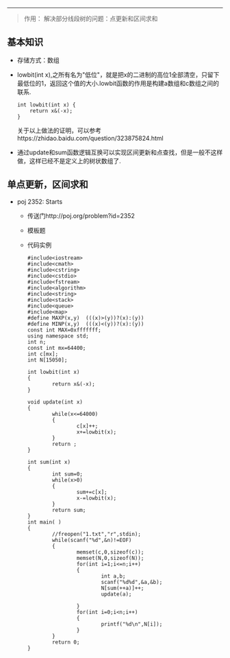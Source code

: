 ***
> 作用： 解决部分线段树的问题：点更新和区间求和

## 基本知识
* 存储方式：数组
* lowbit(int x),之所有名为"低位"，就是把x的二进制的高位1全部清空，只留下最低位的1，返回这个值的大小.lowbit函数的作用是构建a数组和c数组之间的联系.
    
    ```
    int lowbit(int x) {
        return x&(-x);
    }
    ```
  关于以上做法的证明，可以参考https://zhidao.baidu.com/question/323875824.html
* 通过update和sum函数逻辑互换可以实现区间更新和点查找，但是一般不这样做，这样已经不是定义上的树状数组了.
## 单点更新，区间求和
* poj 2352: Starts
  * 传送门http://poj.org/problem?id=2352
  * 模板题
  * 代码实例
  
	```
	#include<iostream>
	#include<cmath>
	#include<cstring>
	#include<cstdio>
	#include<fstream>
	#include<algorithm>
	#include<string>
	#include<stack>
	#include<queue>
	#include<map>
	#define MAXP(x,y)  (((x)>(y))?(x):(y))
	#define MINP(x,y)  (((x)<(y))?(x):(y))
	const int MAX=0xfffffff;
	using namespace std;
	int n;
	const int mx=64400;
	int c[mx];
	int N[15050];

	int lowbit(int x)
	{
			return x&(-x);
	}

	void update(int x)
	{
			while(x<=64000)
			{
					c[x]++;
					x+=lowbit(x);
			}
			return ;
	}

	int sum(int x)
	{
			int sum=0;
			while(x>0)
			{
					sum+=c[x];
					x-=lowbit(x);
			}
			return sum;
	}
	int main( )
	{
			//freopen("1.txt","r",stdin);
			while(scanf("%d",&n)!=EOF)
			{
					memset(c,0,sizeof(c));
					memset(N,0,sizeof(N));
					for(int i=1;i<=n;i++)
					{
							int a,b;
							scanf("%d%d",&a,&b);
							N[sum(++a)]++;
							update(a);

					}
					for(int i=0;i<n;i++)
					{
							printf("%d\n",N[i]);
					}
			}
			return 0;
	}
	```
